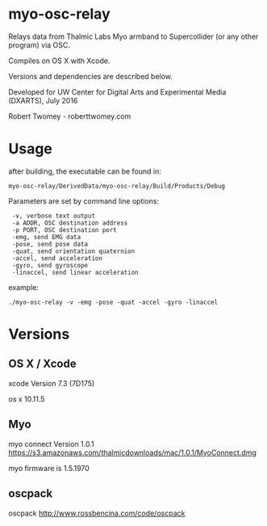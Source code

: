 # myo-osc-relay

Relays data from Thalmic Labs Myo armband to Supercollider (or any other program) via OSC. 

Compiles on OS X with Xcode. 

Versions and dependencies are described below. 

Developed for UW Center for Digital Arts and Experimental Media (DXARTS), July 2016

Robert Twomey - roberttwomey.com

# Usage

after building, the executable can be found in:
```
myo-osc-relay/DerivedData/myo-osc-relay/Build/Products/Debug
```

Parameters are set by command line options: 
```
 -v, verbose text output
 -a ADDR, OSC destination address
 -p PORT, OSC destination port
 -emg, send EMG data
 -pose, send pose data
 -quat, send orientation quaternion
 -accel, send acceleration
 -gyro, send gyroscope
 -linaccel, send linear acceleration
```

 example: 

```./myo-osc-relay -v -emg -pose -quat -accel -gyro -linaccel```

# Versions

## OS X / Xcode
xcode Version 7.3 (7D175)

os x 10.11.5

## Myo

myo connect Version 1.0.1 https://s3.amazonaws.com/thalmicdownloads/mac/1.0.1/MyoConnect.dmg

myo firmware is 1.5.1970

## oscpack

oscpack http://www.rossbencina.com/code/oscpack

